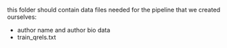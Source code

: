 this folder should contain data files needed for the pipeline that we created ourselves:
- author name and author bio data
- train_qrels.txt